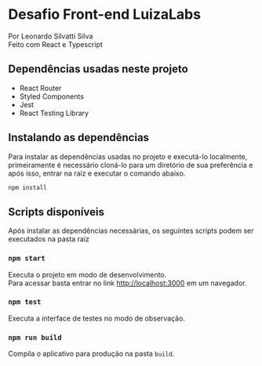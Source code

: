 # Desafio Front-end LuizaLabs
Por Leonardo Silvatti Silva \
Feito com React e Typescript

## Dependências usadas neste projeto

- React Router
- Styled Components
- Jest
- React Testing Library

## Instalando as dependências

Para instalar as dependências usadas no projeto e executá-lo localmente, primeiramente é necessário cloná-lo para um diretório de sua preferência e após isso, entrar na raíz e executar o comando abaixo.

```sh
npm install
```


## Scripts disponíveis

Após instalar as dependências necessárias, os seguintes scripts podem ser executados na pasta raíz

### `npm start`

Executa o projeto em modo de desenvolvimento. \
Para acessar basta entrar no link [http://localhost:3000](http://localhost:3000) em um navegador.


### `npm test`

Executa a interface de testes no modo de observação.

### `npm run build`

Compila o aplicativo para produção na pasta `build`.